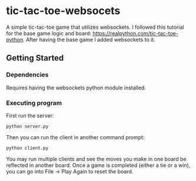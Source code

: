 # tic-tac-toe-websocets
A simple tic-tac-toe game that utilizes websockets. I followed this tutorial for the base game logic and board: https://realpython.com/tic-tac-toe-python. 
After having the base game I added websockets to it.

## Getting Started
### Dependencies
Requires having the websockets python module installed.
### Executing program
First run the server:
```
python server.py
```
Then you can run the client in another command prompt:
```
python client.py
```
You may run multiple clients and see the moves you make in one board be reflected in another board.
Once a game is completed (either a tie or a win), you can go into File -> Play Again to reset the board.
